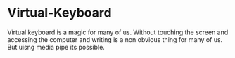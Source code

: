 # Virtual-Keyboard
Virtual keyboard is a magic for many of us. Without touching the screen and accessing the computer and writing is a non obvious thing for many of us. But uisng media pipe its possible.
